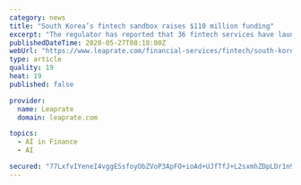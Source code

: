```yaml
---
category: news
title: "South Korea’s fintech sandbox raises $110 million funding"
excerpt: "The regulator has reported that 36 fintech services have launched through the sandbox after close monitoring for a year. Another 66 services are finishing"
publishedDateTime: 2020-05-27T08:18:00Z
webUrl: "https://www.leaprate.com/financial-services/fintech/south-koreas-fintech-sandbox-raises-110-million-funding/"
type: article
quality: 19
heat: 19
published: false

provider:
  name: Leaprate
  domain: leaprate.com

topics:
  - AI in Finance
  - AI

secured: "77LxfvIYeneI4vggESsfoyObZVoP3ApFO+ioAd+UJfTfJ+L2sxmhZDpLDr1n9g+rr2Y/1Su5/gBoptYDQq0Dx3LW2oQFdp5ChZ5LWdfvpUyeCY082XJCkLNROrs1gbNFHg8XpGoeHPKEdarEoFxS0xiLDEe4F+K4L/j7kkCzDqEj/J6j8r0G9AfwH0SGde97tkjDhhLg49Q4iITPpvzGb+2h2IqTJ54tq9vXJOpx9BqWNG17R1dwjwYfSYBlMKJqu4MPb4Kea7m5gAWxTld5c70osTU5KyExOul1QiGWu7m6YNOoPdZyleO9/yr19cxyqW5KwKungCCJn/Gu24HSb7XlPgShoA2cQO2LEZWdBQk0QnZahwyrkW9yZiqUap1iLCurQlShUHLyb0cmIjHrcycap03rUBT6TY77KEf1QK4UJx6n0g5opkQFRQ1fqd6lBaiQDcRBVAm7u/rZRG5z+cw1v+fuXTA+60UgjYtaEMI=;f5Je7Mefs0ShsFfbNJzCfA=="
---
```


